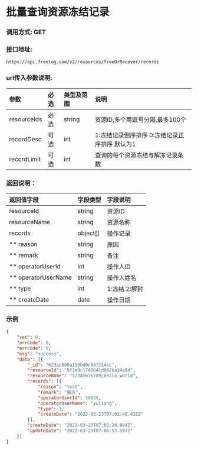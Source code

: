 # 批量查询资源冻结记录



### 调用方式: GET



### 接口地址:

```
https://api.freelog.com/v2/resources/freeOrRecover/records
```



### url传入参数说明:

| 参数 | 必选 | 类型及范围 | 说明 |
| :--- | :--- | :--- | :--- |
| resourceIds | 必选 | string | 资源ID,多个用逗号分隔,最多100个 |
| recordDesc | 可选 | int | 1:冻结记录倒序排序 0:冻结记录正序排序 默认为1 |
| recordLimit | 可选 | int | 查询的每个资源冻结与解冻记录条数 |



### 返回说明：

| 返回值字段 | 字段类型 | 字段说明 |
| :--- | :--- | :--- |
| resourceId | string | 资源ID |
| resourceName | string | 资源名称 |
| records | object[] | 操作记录 |
| ** reason | string | 原因 |
| ** remark | string | 备注 |
| ** operatorUserId | int | 操作人ID |
| ** operatorUserName | string | 操作人姓名 |
| ** type | int | 1:冻结 2:解封 |
| ** createDate | date | 操作日期 |



### 示例

```json
{
	"ret": 0,
	"errCode": 0,
	"errcode": 0,
	"msg": "success",
	"data": [{
		"_id": "623ac600a199bd0c04f214cc",
		"resourceId": "5f1e9c1740641d002ba34a8d",
		"resourceName": "12345676789/hello_world",
		"records": [{
			"reason": "test",
			"remark": "解冻",
			"operatorUserId": 50028,
			"operatorUserName": "yuliang",
			"type": 1,
			"createDate": "2022-03-23T07:02:48.432Z"
		}],
		"createDate": "2022-03-23T07:02:24.994Z",
		"updateDate": "2022-03-23T07:06:53.597Z"
	}]
}
```

[资源类型]: /附表/资源类型.html "资源类型"

